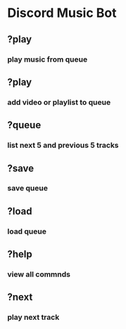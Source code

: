 # Discord Music Bot

## ?play

### play music from queue

## ?play <link>

### add video or playlist to queue

## ?queue

### list next 5 and previous 5 tracks

## ?save <name>

### save queue

## ?load <name>

### load queue

## ?help

### view all commnds

## ?next

### play next track